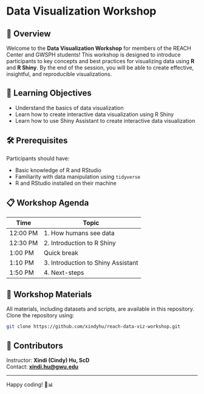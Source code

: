 # Data Visualization Workshop

## 📌 Overview
Welcome to the **Data Visualization Workshop** for members of the REACH Center and GWSPH students! 
This workshop is designed to introduce participants to key concepts and best practices for visualizing data using **R** and **R Shiny**. By the end of the session, you will be able to create effective, insightful, and reproducible visualizations.

## 🎯 Learning Objectives
* Understand the basics of data visualization
* Learn how to create interactive data visualization using R Shiny
* Learn how to use Shiny Assistant to create interactive data visualization


## 🛠 Prerequisites
Participants should have:
- Basic knowledge of R and RStudio
- Familiarity with data manipulation using `tidyverse`
- R and RStudio installed on their machine

## 📋 Workshop Agenda
| Time       | Topic                                   |
|------------|-----------------------------------------|
| 12:00 PM   | 1. How humans see data     |
| 12:30 PM   | 2. Introduction to R Shiny         |
| 1:00 PM   | Quick break |
| 1:10 PM   | 3. Introduction to Shiny Assistant |
| 1:50 PM   | 4. Next-steps      |


## 📂 Workshop Materials
All materials, including datasets and scripts, are available in this repository. Clone the repository using:

```sh
git clone https://github.com/xindyhu/reach-data-viz-workshop.git
```

## 🤝 Contributors
Instructor: **Xindi (Cindy) Hu, ScD**  
Contact: **xindi.hu@gwu.edu**

---
Happy coding! 🎨📊

